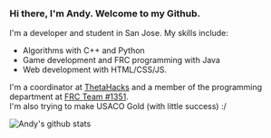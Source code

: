 ### Hi there, I'm Andy. Welcome to my Github.

I'm a developer and student in San Jose. My skills include: 
- Algorithms with C++ and Python
- Game development and FRC programming with Java
- Web development with HTML/CSS/JS.

I'm a coordinator at [ThetaHacks](https://thetahacks.tech) and a member of the programming department at [FRC Team #1351](https://www.amhsrobotics.com/).<br>
I'm also trying to make USACO Gold (with little success) :/

![Andy's github stats](https://github-readme-stats.vercel.app/api?username=andyli23&show_icons=true&hide_border=true&count_private=true&theme=dracula&hide=issues,prs)
